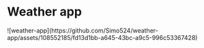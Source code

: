 <h1>Weather app</h1>
![weather-app](https://github.com/Simo524/weather-app/assets/108552185/fd13d1bb-a645-43bc-a9c5-996c53367428)
